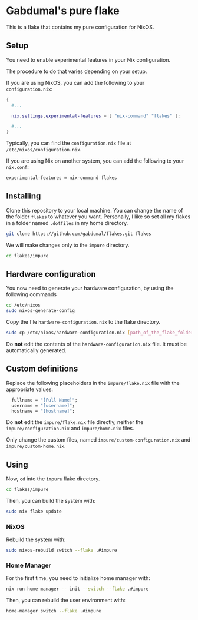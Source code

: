 # Gabdumal's pure flake

This is a flake that contains my pure configuration for NixOS.

## Setup

You need to enable experimental features in your Nix configuration.

The procedure to do that varies depending on your setup.

If you are using NixOS, you can add the following to your `configuration.nix`:

```nix
{
  #...

  nix.settings.experimental-features = [ "nix-command" "flakes" ];

  #...
}
```

Typically, you can find the `configuration.nix` file at `/etc/nixos/configuration.nix`.

If you are using Nix on another system, you can add the following to your `nix.conf`:

```nix
experimental-features = nix-command flakes
```

## Installing

Clone this repository to your local machine. You can change the name of the folder `flakes` to whatever you want.
Personally, I like so set all my flakes in a folder named `.dotfiles` in my home directory.

```sh
git clone https://github.com/gabdumal/flakes.git flakes
```

We will make changes only to the `impure` directory.

```sh
cd flakes/impure
```

## Hardware configuration

You now need to generate your hardware configuration, by using the following commands

```sh
cd /etc/nixos
sudo nixos-generate-config
```

Copy the file `hardware-configuration.nix` to the flake directory.

```sh
sudo cp /etc/nixos/hardware-configuration.nix [path_of_the_flake_folder]/hardware-configuration.nix
```

Do **not** edit the contents of the `hardware-configuration.nix` file.
It must be automatically generated.

## Custom definitions

Replace the following placeholders in the `impure/flake.nix` file with the appropriate values:

```nix
  fullname = "[Full Name]";
  username = "[username]";
  hostname = "[hostname]";
```

Do **not** edit the `impure/flake.nix` file directly, neither the `impure/configuration.nix` and `impure/home.nix` files.

Only change the custom files, named `impure/custom-configuration.nix` and `impure/custom-home.nix`.

## Using

Now, `cd` into the `impure` flake directory.

```sh
cd flakes/impure
```

Then, you can build the system with:

```sh
sudo nix flake update
```

### NixOS

Rebuild the system with:

```sh
sudo nixos-rebuild switch --flake .#impure
```

### Home Manager

For the first time, you need to initialize home manager with:

```sh
nix run home-manager -- init --switch --flake .#impure
```

Then, you can rebuild the user environment with:

```sh
home-manager switch --flake .#impure
```

